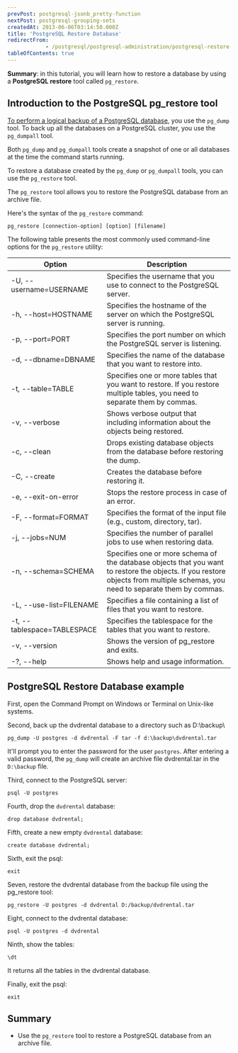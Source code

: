 ```yaml
---
prevPost: postgresql-jsonb_pretty-function
nextPost: postgresql-grouping-sets
createdAt: 2013-06-06T03:14:50.000Z
title: 'PostgreSQL Restore Database'
redirectFrom: 
            - /postgresql/postgresql-administration/postgresql-restore-database
tableOfContents: true
---
```



**Summary**: in this tutorial, you will learn how to restore a database by using a **PostgreSQL restore** tool called `pg_restore`.

## Introduction to the PostgreSQL pg_restore tool

[To perform a logical backup of a PostgreSQL database](/postgresql/postgresql-administration/postgresql-backup-database), you use the `pg_dump` tool. To back up all the databases on a PostgreSQL cluster, you use the `pg_dumpall` tool.

Both `pg_dump` and `pg_dumpall` tools create a snapshot of one or all databases at the time the command starts running.

To restore a database created by the `pg_dump` or `pg_dumpall` tools, you can use the `pg_restore` tool.

The `pg_restore` tool allows you to restore the PostgreSQL database from an archive file.

Here's the syntax of the `pg_restore` command:

```
pg_restore [connection-option] [option] [filename]
```

The following table presents the most commonly used command-line options for the `pg_restore` utility:

| Option                      | Description                                                                                                                                                                   |
| --------------------------- | ----------------------------------------------------------------------------------------------------------------------------------------------------------------------------- |
| -U, --username=USERNAME     | Specifies the username that you use to connect to the PostgreSQL server.                                                                                                      |
| -h, --host=HOSTNAME         | Specifies the hostname of the server on which the PostgreSQL server is running.                                                                                               |
| -p, --port=PORT             | Specifies the port number on which the PostgreSQL server is listening.                                                                                                        |
| -d, --dbname=DBNAME         | Specifies the name of the database that you want to restore into.                                                                                                             |
| -t, --table=TABLE           | Specifies one or more tables that you want to restore. If you restore multiple tables, you need to separate them by commas.                                                   |
| -v, --verbose               | Shows verbose output that including information about the objects being restored.                                                                                             |
| -c, --clean                 | Drops existing database objects from the database before restoring the dump.                                                                                                  |
| -C, --create                | Creates the database before restoring it.                                                                                                                                     |
| -e, --exit-on-error         | Stops the restore process in case of an error.                                                                                                                                |
| -F, --format=FORMAT         | Specifies the format of the input file (e.g., custom, directory, tar).                                                                                                        |
| -j, --jobs=NUM              | Specifies the number of parallel jobs to use when restoring data.                                                                                                             |
| -n, --schema=SCHEMA         | Specifies one or more schema of the database objects that you want to restore the objects. If you restore objects from multiple schemas, you need to separate them by commas. |
| -L, --use-list=FILENAME     | Specifies a file containing a list of files that you want to restore.                                                                                                         |
| -t, --tablespace=TABLESPACE | Specifies the tablespace for the tables that you want to restore.                                                                                                             |
| -v, --version               | Shows the version of pg_restore and exits.                                                                                                                                    |
| -?, --help                  | Shows help and usage information.                                                                                                                                             |

## PostgreSQL Restore Database example

First, open the Command Prompt on Windows or Terminal on Unix-like systems.

Second, back up the dvdrental database to a directory such as D:\\backup\\

```
pg_dump -U postgres -d dvdrental -F tar -f d:\backup\dvdrental.tar
```

It'll prompt you to enter the password for the user `postgres`. After entering a valid password, the `pg_dump` will create an archive file dvdrental.tar in the `D:\backup` file.

Third, connect to the PostgreSQL server:

```
psql -U postgres
```

Fourth, drop the `dvdrental` database:

```
drop database dvdrental;
```

Fifth, create a new empty `dvdrental` database:

```
create database dvdrental;
```

Sixth, exit the psql:

```
exit
```

Seven, restore the dvdrental database from the backup file using the pg_restore tool:

```
pg_restore -U postgres -d dvdrental D:/backup/dvdrental.tar
```

Eight, connect to the dvdrental database:

```
psql -U postgres -d dvdrental
```

Ninth, show the tables:

```
\dt
```

It returns all the tables in the dvdrental database.

Finally, exit the psql:

```
exit
```

## Summary

- Use the `pg_restore` tool to restore a PostgreSQL database from an archive file.

